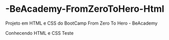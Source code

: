 # -BeAcademy-FromZeroToHero-Html
Projeto em HTML e CSS do BootCamp From Zero To Hero - BeAcademy

Conhecendo HTML e CSS
Teste